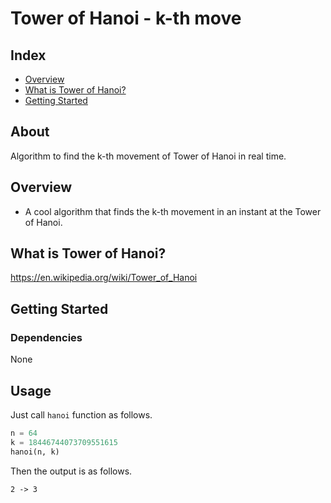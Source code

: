 # Tower of Hanoi - k-th move
## Index
  - [Overview](#overview)
  - [What is Tower of Hanoi?](#what-is-tower-of-hanoi)
  - [Getting Started](#getting-started)
## About
Algorithm to find the k-th movement of Tower of Hanoi in real time.

## Overview

- A cool algorithm that finds the k-th movement in an instant at the Tower of Hanoi.

## What is Tower of Hanoi?

https://en.wikipedia.org/wiki/Tower_of_Hanoi

## Getting Started

### Dependencies
None

## Usage

Just call `hanoi` function as follows.

```python
n = 64
k = 18446744073709551615
hanoi(n, k)
```

Then the output is as follows.

```
2 -> 3
```

